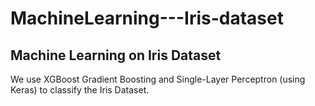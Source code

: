# MachineLearning---Iris-dataset

## Machine Learning on Iris Dataset

We use XGBoost Gradient Boosting and Single-Layer Perceptron (using Keras) to classify the Iris Dataset.
